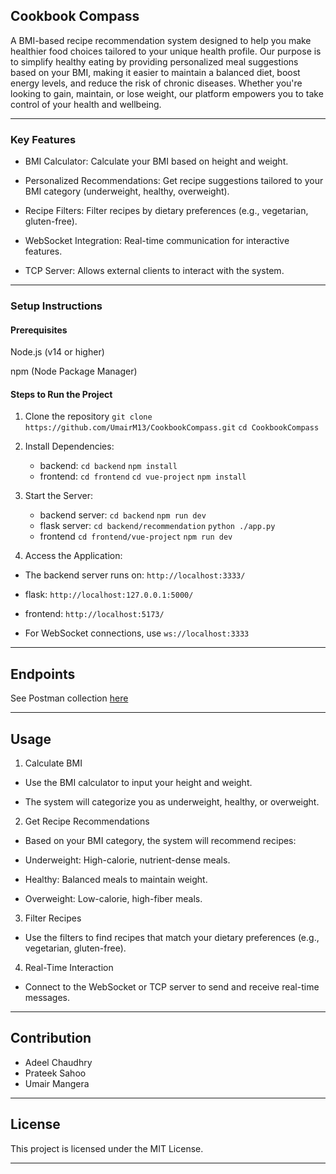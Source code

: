 ## Cookbook Compass

A BMI-based recipe recommendation system designed to help you make healthier food choices tailored to your unique health profile. Our purpose is to simplify healthy eating by providing personalized meal suggestions based on your BMI, making it easier to maintain a balanced diet, boost energy levels, and reduce the risk of chronic diseases. Whether you're looking to gain, maintain, or lose weight, our platform empowers you to take control of your health and wellbeing.

---

### Key Features

- BMI Calculator: Calculate your BMI based on height and weight.

- Personalized Recommendations: Get recipe suggestions tailored to your BMI category (underweight, healthy, overweight).

- Recipe Filters: Filter recipes by dietary preferences (e.g., vegetarian, gluten-free).

- WebSocket Integration: Real-time communication for interactive features.

- TCP Server: Allows external clients to interact with the system.

---

### Setup Instructions

#### Prerequisites

Node.js (v14 or higher)

npm (Node Package Manager)

#### Steps to Run the Project

1. Clone the repository
   `git clone https://github.com/UmairM13/CookbookCompass.git`
   `cd CookbookCompass`

2. Install Dependencies:

   - backend:
     `cd backend`
     `npm install`
   - frontend:
     `cd frontend`
     `cd vue-project`
     `npm install`

3. Start the Server:

   - backend server:
     `cd backend`
     `npm run dev`
   - flask server:
     `cd backend/recommendation`
     `python ./app.py`
   - frontend
     `cd frontend/vue-project`
     `npm run dev`

4. Access the Application:

- The backend server runs on:
  `http://localhost:3333/`

- flask:
  `http://localhost:127.0.0.1:5000/`

- frontend:
  `http://localhost:5173/`

- For WebSocket connections, use `ws://localhost:3333`

---

## Endpoints

See Postman collection [here](/CookbookCompass.postman_collection.json)

---

## Usage

1. Calculate BMI

- Use the BMI calculator to input your height and weight.

- The system will categorize you as underweight, healthy, or overweight.

2. Get Recipe Recommendations

- Based on your BMI category, the system will recommend recipes:

- Underweight: High-calorie, nutrient-dense meals.

- Healthy: Balanced meals to maintain weight.

- Overweight: Low-calorie, high-fiber meals.

3. Filter Recipes

- Use the filters to find recipes that match your dietary preferences (e.g., vegetarian, gluten-free).

4. Real-Time Interaction

- Connect to the WebSocket or TCP server to send and receive real-time messages.

---

## Contribution

- Adeel Chaudhry
- Prateek Sahoo
- Umair Mangera

---

## License

This project is licensed under the MIT License.

---
